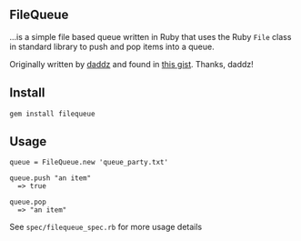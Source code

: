 ## FileQueue 
...is a simple file based queue written in Ruby that uses the Ruby `File` class in standard library to push and pop items into a queue.

Originally written by [daddz](http://www.github.com/daddz) and found in [this gist](https://gist.github.com/352509). Thanks, daddz!

## Install

    gem install filequeue

## Usage

    queue = FileQueue.new 'queue_party.txt'
    
    queue.push "an item"
      => true
      
    queue.pop
      => "an item"
      
See `spec/filequeue_spec.rb` for more usage details
